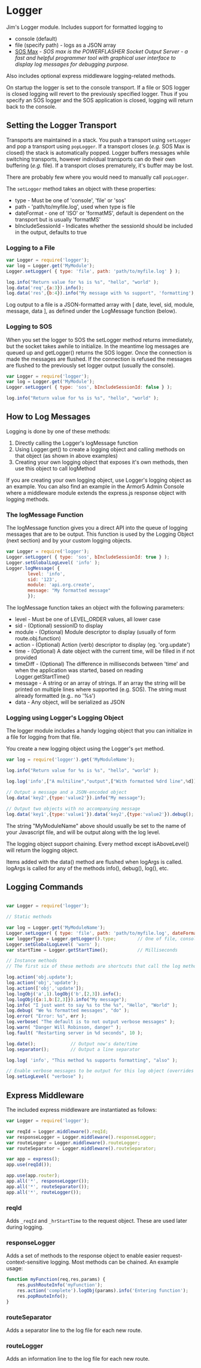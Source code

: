# Logger #

Jim's Logger module. Includes support for formatted logging to

* console (default)
* file (specify path) - logs as a JSON array
* [SOS Max](http://www.sos.powerflasher.com/developer-tools/sosmax/home/) - _SOS max is the POWERFLASHER Socket Output Server - a fast and helpful programmer tool with graphical
user interface to display log messages for debugging purpose._

Also includes optional express middleware logging-related methods.

On startup the logger is set to the console transport.
If a file or SOS logger is closed logging will revert to the previously specified logger.
Thus if you specify an SOS logger and the SOS application is closed, logging will return back to the console.

## Setting the Logger Transport ##

Transports are maintained in a stack. You push a transport using ```setLogger``` and pop a transport
using ```popLogger```. If a transport closes (_e.g._ SOS Max is closed) the stack is
automatically popped. Logger buffers messages while switching transports, however individual
transports can do their own buffering (_e.g._ file). If a transport closes prematurely, it's buffer
may be lost.

There are probably few where you would need to manually call ```popLogger```.

The ```setLogger``` method takes an object with these properties:

 * type - Must be one of 'console', 'file' or 'sos'
 * path - 'path/to/myfile.log', used when type is file
 * dateFormat - one of 'ISO' or 'formatMS', default is dependent on the transport but is usually 'formatMS'
 * bIncludeSessionId - Indicates whether the sessionId should be included in the output, defaults to true

### Logging to a File ###

```javascript
var Logger = require('logger');
var log = Logger.get('MyModule');
Logger.setLogger( { type: 'file', path: 'path/to/myfile.log' } );

log.info("Return value for %s is %s", "hello", "world" );
log.data('req',{a:3}).info();
log.data('res',{b:4}).info("My message with %s support", 'formatting');
```

Log output to a file is a JSON-formatted array with [ date, level, sid, module, message, data ], as defined
under the LogMessage function (below).

### Logging to SOS ###

When you set the logger to SOS the setLogger method returns immediately, but the socket takes awhile to
initialize. In the meantime log messages are queued up and getLogger() returns the SOS logger. Once the
connection is made the messages are flushed. If the connection is refused the messages are flushed to the
previously set logger output (usually the console).

```javascript
var Logger = require('logger');
var log = Logger.get('MyModule');
Logger.setLogger( { type: 'sos', bIncludeSessionId: false } );

log.info("Return value for %s is %s", "hello", "world" );
```

## How to Log Messages ##

Logging is done by one of these methods:

1. Directly calling the Logger's logMessage function
2. Using Logger.get() to create a logging object and calling methods on that object (as shown in above examples)
3. Creating your own logging object that exposes it's own methods, then use this object to call logMethod

If you are creating your own logging object, use Logger's logging object as an example. You can also find
an example in the Armor5 Admin Console where a middleware module extends the express.js response object
with logging methods.

### The logMessage Function ##

The logMessage function gives you a direct API into the queue of logging messages that are to be output.
This function is used by the Logging Object (next section) and by your custom logging objects.

```javascript
var Logger = require('logger');
Logger.setLogger( { type: 'sos', bIncludeSessionId: true } );
Logger.setGlobalLogLevel( 'info' );
Logger.logMessage( {
        level: 'info',
        sid: '123',
        module: 'api.org.create',
        message: "My formatted message"
        });
```

The logMessage function takes an object with the following parameters:

 * level - Must be one of LEVEL_ORDER values, all lower case
 * sid - (Optional) sessionID to display
 * module - (Optional) Module descriptor to display (usually of form route.obj.function)
 * action - (Optional) Action (verb) descriptor to display (eg. 'org.update')
 * time - (Optional) A date object with the current time, will be filled in if not provided
 * timeDiff - (Optional) The difference in milliseconds between 'time' and when the application was
started, based on reading Logger.getStartTime()
 * message - A string or an array of strings. If an array the string will be printed on multiple lines
where supported (e.g. SOS). The string must already formatted (e.g.. no '%s')
* data - Any object, will be serialized as JSON


### Logging using Logger's Logging Object ###

The logger module includes a handy logging object that you can initialize in a file for logging from that file.

You create a new logging object using the Logger's ```get``` method.

```javascript
var log = require('logger').get('MyModuleName');

log.info("Return value for %s is %s", "hello", "world" );

log.log('info',["A multiline","output",["With formatted %drd line",%d]]);

// Output a message and a JSON-encoded object
log.data('key2',{type:'value2'}).info("My message");

// Output two objects with no accompanying message
log.data('key1',{type:'value1'}).data('key2',{type:'value2'}).debug();

```

The string "MyModuleName" above should usually be set to the name of your Javascript file, and will be output
along with the log level.

The logging object support chaining. Every method except isAboveLevel() will return the logging object.

Items added with the data() method are flushed when logArgs is called.
logArgs is called for any of the methods info(), debug(), log(), etc.

## Logging Commands ##

```javascript

var Logger = require('logger');

// Static methods

var log = Logger.get('MyModuleName');
Logger.setLogger( { type: 'file', path: 'path/to/myfile.log', dateFormat: 'ISO', bIncludeSid: false } );
var loggerType = Logger.getLogger().type;        // One of file, console or sos
Logger.setGlobalLogLevel( 'warn' );
var startTime = Logger.getStartTime();           // Milliseconds

// Instance methods
// The first six of these methods are shortcuts that call the log method

log.action('obj.update');
log.action('obj','update');
log.action(['obj','update']);
log.logObj('a',1).logObj('b',[2,3]).info();
log.logObj({a:1,b:[2,3]}).info("My message");
log.info( "I just want to say %s to the %s", "Hello", "World" );
log.debug( "We %s formatted messages", "do" );
log.error( "Error: %s", err );
log.verbose( "The default is to not output verbose messages" );
log.warn( "Danger Will Robinson, danger" );
log.fault( "Restarting server in %d seconds", 10 );

log.date();             // Output now's date/time
log.separator();        // Output a line separator

log.log( 'info', "This method %s supports formatting", "also" );

// Enable verbose messages to be output for this log object (overrides global setting)
log.setLogLevel( "verbose" );
```

## Express Middleware ##

The included express middleware are instantiated as follows:

```javascript
var Logger = require('logger');

var reqId = Logger.middleware().reqId;
var responseLogger = Logger.middleware().responseLogger;
var routeLogger = Logger.middleware().routeLogger;
var routeSeparator = Logger.middleware().routeSeparator;

var app = express();
app.use(reqId());

app.use(app.router);
app.all('*', responseLogger());
app.all('*', routeSeparator());
app.all('*', routeLogger());
```

### reqId ###

Adds ```_reqId``` and ```_hrStartTime``` to the request object. These are used later during logging.

### responseLogger ###

Adds a set of methods to the response object to enable easier request-context-sensitive logging.
Most methods can be chained. An example usage:

```javascript
function myFunction(req,res,params) {
    res.pushRouteInfo('myFunction');
    res.action('complete').logObj(params).info('Entering function');
    res.popRouteInfo();
}
```

### routeSeparator ###

Adds a separator line to the log file for each new route.

### routeLogger ###

Adds an information line to the log file for each new route.
